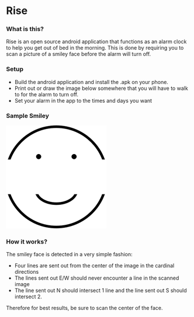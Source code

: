 Rise
====

### What is this?
Rise is an open source android application that functions as an alarm clock to
help you get out of bed in the morning. This is done by requiring you to scan
a picture of a smiley face before the alarm will turn off.

### Setup
- Build the android application and install the .apk on your phone.
- Print out or draw the image below somewhere that you will have to walk to
for the alarm to turn off.
- Set your alarm in the app to the times and days you want

### Sample Smiley
![Simely face](rise.png)

### How it works?
The smiley face is detected in a very simple fashion:
- Four lines are sent out from the center of the image in the cardinal directions
- The lines sent out E/W should never encounter a line in the scanned image
- The line sent out N should intersect 1 line and the line sent out S should intersect 2.

Therefore for best results, be sure to scan the center of the face.
